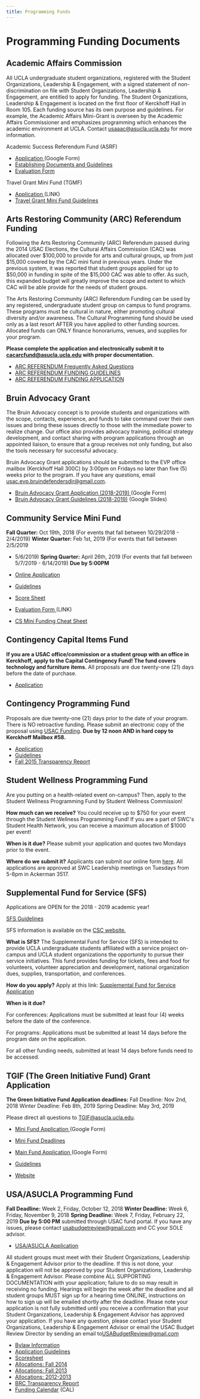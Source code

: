 ```yaml
---
title: Programming Funds
---
```


# Programming Funding Documents

## Academic Affairs Commission

All UCLA undergraduate student organizations, registered with the
Student Organizations, Leadership & Engagement, with a signed statement
of non-discrimination on file with Student Organizations, Leadership &
Engagement, are entitled to apply for funding. The Student
Organizations, Leadership & Engagement is located on the first floor of
Kerckhoff Hall in Room 105. Each funding source has its own purpose and
guidelines. For example, the Academic Affairs Mini-Grant is overseen by
the Academic Affairs Commissioner and emphasizes programming which
enhances the academic environment at UCLA. Contact
<usaaac@asucla.ucla.edu> for more information.

Academic Success Referendum Fund (ASRF)

-   [Application ](https://goo.gl/forms/18K9OnyKSMaIMsXr2) (Google Form)
-   [Establishing Documents and
    Guidelines ](/docs/asrf_guidelines.pdf)
-   [Evaluation Form ](/docs/Evaluation.doc)

Travel Grant Mini Fund (TGMF)

-   [Application ](https://goo.gl/forms/RlwIq0Oj3Lxvon4n2) (LINK)
-   [Travel Grant Mini Fund Guidelines
     ](https://docs.google.com/document/d/1CKOtypss9l1ZKMVJUMa0fNJAhcDXQ1wyGjNOztj3ZqI/edit?usp=sharing)

## Arts Restoring Community (ARC) Referendum Funding

Following the Arts Restoring Community (ARC) Referendum passed during
the 2014 USAC Elections, the Cultural Affairs Commission (CAC) was
allocated over $100,000 to provide for arts and cultural groups, up from
just $15,000 covered by the CAC mini fund in previous years. Under the
previous system, it was reported that student groups applied for up to
$50,000 in funding in spite of the $15,000 CAC was able to offer. As
such, this expanded budget will greatly improve the scope and extent to
which CAC will be able provide for the needs of student groups.

The Arts Restoring Community (ARC) Referendum Funding can be used by any
registered, undergraduate student group on campus to fund programs.
These programs must be cultural in nature, either promoting cultural
diversity and/or awareness. The Cultural Programming fund should be used
only as a last resort AFTER you have applied to other funding sources.
Allocated funds can ONLY finance honorariums, venues, and supplies for
your program.

**Please complete the application and electronically submit it to
<cacarcfund@asucla.ucla.edu> with proper documentation.**

-   [ARC REFERENDUM Frequently Asked
    Questions](/docs/ARC%202019-2020%20FAQ.pdf)
-   [ARC REFERENDUM FUNDING
    GUIDELINES](/docs/ARC%202019-2020%20Guidelines.pdf)
-   [ARC REFERENDUM FUNDING
    APPLICATION](/docs/ARC%202019-2020%20Application.pdf)

## Bruin Advocacy Grant

The Bruin Advocacy concept is to provide students and organizations with
the scope, contacts, experience, and funds to take command over their
own issues and bring these issues directly to those with the immediate
power to realize change. Our office also provides advocacy training,
political strategy development, and contact sharing with program
applications through an appointed liaison, to ensure that a group
receives not only funding, but also the tools necessary for successful
advocacy.

Bruin Advocacy Grant applications should be submitted to the EVP office
mailbox (Kerckhoff Hall 300C) by 3:00pm on Fridays no later than five
(5) weeks prior to the program. If you have any questions, email
<usac.evp.bruindefendersdir@gmail.com>.

-   [Bruin Advocacy Grant Application
    (2018-2019) ](https://goo.gl/forms/qeHtpO6W66jVGIVq2)  (Google Form)
-   [Bruin Advocacy Grant Guidelines
    (2018-2019)](https://tinyurl.com/BAGuidelines)  (Google Slides)

## Community Service Mini Fund

**Fall Quarter:** Oct 19th, 2018 (For events that fall between
10/29/2018 - 2/4/2019)
**Winter Quarter:** Feb 1st, 2019 (For events that fall between 2/5/2019
- 5/6/2019)
**Spring Quarter:** April 26th, 2019 (For events that fall between
5/7/2019 - 6/14/2019)
**Due by 5:00PM**

-   [Online
    Application ](https://www.usacfunds.ucla.edu/fundapp/csmini/)
-   [Guidelines ](/docs/funding_guidelines_csmini.doc)
-   [Score Sheet ](/docs/CS_Mini_Fund_Score_Sheet.doc)
-   [Evaluation
    Form ](https://docs.google.com/forms/d/e/1FAIpQLSdcQsIpbMtay9XBDjcUsVad5_cDpaKgTkONGxB6UI9lxq1u4A/viewform) (LINK)
-   [CS Mini Funding Cheat
    Sheet](/docs/CS%20Mini%20Funding%20Cheat%20Sheet%2017-18.pdf)

## Contingency Capital Items Fund

**If you are a USAC office/commission or a student group with an office
in Kerckhoff, apply to the Capital Contingency Fund! The fund covers
technology and furniture items.** All proposals are due twenty-one (21)
days before the date of purchase.

-   [Application ](/docs/Capital%20Contingency%20Application%202019.pdf)

## Contingency Programming Fund

Proposals are due twenty-one (21) days prior to the date of your
program. There is NO retroactive funding. Please submit an electronic
copy of the proposal using [USAC
Funding](https://www.usacfunds.ucla.edu/fundapp/contingency/).
**Due by 12 noon AND in hard copy to Kerckhoff Mailbox \#58.**

-   [Application ](https://www.usacfunds.ucla.edu/fundapp/contingency/)
-   [Guidelines ](https://usac.ucla.edu/funding/docs/Finance%20Committee%20Guidelines%202019-2020.pdf)
-   [Fall 2015 Transparency
    Report ](/docs/Fall%20Transparency%20Report.pdf)

## Student Wellness Programming Fund

Are you putting on a health-related event on-campus? Then, apply to the
Student Wellness Programming Fund by Student Wellness Commission!

**How much can we receive?** You could receive up to $750 for your event
through the Student Wellness Programming Fund! If you are a part of
SWC's Student Health Network, you can receive a maximum allocation of
$1000 per event!

**When is it due?** Please submit your application and quotes two
Mondays prior to the event.

**Where do we submit it?** Applicants can submit our online form
[here](https://docs.google.com/forms/d/e/1FAIpQLSce4vwNF4drxrGp9Ks8OzKwBb716E-y4XNH2OTwVVVKZKMsxg/viewform?usp=sf_link).
All applications are approved at SWC Leadership meetings on Tuesdays
from 5-6pm in Ackerman 3517.

## Supplemental Fund for Service (SFS)

Applications are OPEN for the 2018 - 2019 academic year!

[SFS
Guidelines](https://docs.google.com/document/d/1x49XXs0TZlcSHa9cVwGK8gJxhEhRyjutXDOIIVvZEII/edit?usp=sharing)

SFS information is available on the [CSC
website.](http://uclacsc.org/sfs/)

**What is SFS?** The Supplemental Fund for Service (SFS) is intended to
provide UCLA undergraduate students affiliated with a service project
on-campus and UCLA student organizations the opportunity to pursue their
service initiatives. This fund provides funding for tickets, fees and
food for volunteers, volunteer appreciation and development, national
organization dues, supplies, transportation, and conferences.

**How do you apply?** Apply at this link: [Supplemental Fund for Service
Application](https://docs.google.com/document/d/1_-epDWMmKbRfGkGf1H7xphEjvghWHUYXIXKU3ZTlloY/edit)

**When is it due?**

For conferences: Applications must be submitted at least four (4) weeks
before the date of the conference.

For programs: Applications must be submitted at least 14 days before the
program date on the application.

For all other funding needs, submitted at least 14 days before funds
need to be accessed.

## TGIF (The Green Initiative Fund) Grant Application

**The Green Initiative Fund Application deadlines:**
Fall Deadline: Nov 2nd, 2018
Winter Deadline: Feb 8th, 2019
Spring Deadline: May 3rd, 2019

Please direct all questions to <TGIF@asucla.ucla.edu>.

-   [Mini Fund
    Application ](https://docs.google.com/forms/d/e/1FAIpQLSfvQRaZknYbwziYV9np8kKV0sYoFdwYsKvtLX_Rb-IfasuP7g/viewform)
     (Google Form)
-   [Mini Fund
    Deadlines ](https://docs.google.com/document/d/1_2aw4XpvE1GS9OhYoARo-nSph4omfy31mwDeZ4wWPSE/edit)

-   [Main Fund
    Application ](https://docs.google.com/forms/d/e/1FAIpQLSf8zmgmuzwLdBvHxZEV5_H5yjzQYv6RlcRM_LaEKsZMjvaqsQ/viewform)
     (Google Form)
-   [Guidelines ](http://tgif.ucla.edu/docs/tgif_guide.doc)
-   [Website ](http://tgif.ucla.edu/)

## USA/ASUCLA Programming Fund

**Fall Deadline:** Week 2, Friday, October 12, 2018
**Winter Deadline:** Week 6, Friday, November 9, 2018
**Spring Deadline:** Week 7, Friday, February 22, 2019
**Due by 5:00 PM** submitted through USAC fund portal.
If you have any issues, please contact
<usabudgetreview@gmail.com> and CC your SOLE
advisor.

-   [USA/ASUCLA
    Application ](https://www.usacfunds.ucla.edu/fundapp/bod/)

All student groups must meet with their Student Organizations,
Leadership & Engagement Advisor prior to the deadline. If this is not
done, your application will not be approved by your Student
Organizations, Leadership & Engagement Advisor. Please combine ALL
SUPPORTING DOCUMENTATION with your application; failure to do so may
result in receiving no funding. Hearings will begin the week after the
deadline and all student groups MUST sign up for a hearing time ONLINE,
instructions on how to sign up will be emailed shortly after the
deadline. Please note your application is not fully submitted until you
receive a confirmation that your Student Organizations, Leadership &
Engagement Advisor has approved your application. If you have any
question, please contact your Student Organizations, Leadership &
Engagement Advisor or email the USAC Budget Review Director by sending
an email to<USABudgetReview@gmail.com>



-   [Bylaw Information ](/docs/funding_guidelines_programming.doc)
-   [Application
    Guidelines ](/docs/BOD%20Guideline%20Sheet%20Revised.pdf)
-   [Scoresheet ](/docs/bod_sc.pdf)
-   [Allocations: Fall
    2014](/docs/USA_BOD%20Allocations%20-%20Fall%202014-2015.pdf)
-   [Allocations: Fall 2013 ](/docs/fall%202013%20bod.pdf)
-   [Allocations:
    2012-2013 ](/docs/previous_allocations2012-2013.pdf)
-   [BRC Transparency
    Report](/docs/BRC%20Transparency%20Report%202016-2017.pdf)
-   [Funding
    Calendar](https://www.google.com/calendar/embed?src=p04crgludhg3144aiat7k300hs%40group.calendar.google.com&ctz=America/Los_Angeles)
    (CAL)
